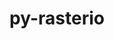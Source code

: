 ---
title: "py-rasterio"
layout: cache
categories: [package, develop]
meta: {"versions": ["1.3.10"], "compilers": ["apple-clang@=15.0.0", "gcc@=11.4.0"], "oss": ["ubuntu22.04", "ventura"], "platforms": ["darwin", "linux"], "targets": ["aarch64", "x86_64_v3"], "stacks": ["ml-darwin-aarch64-mps", "ml-linux-x86_64-cpu", "ml-linux-x86_64-cuda", "root"], "num_specs": 12, "num_specs_by_stack": {"ml-darwin-aarch64-mps": 6, "root": 12, "ml-linux-x86_64-cuda": 6, "ml-linux-x86_64-cpu": 6}}
spec_details: [{"hash": "k32ilrmfvghr7d7wy2wzvvr4qbswbosg", "compiler": "apple-clang@=15.0.0", "versions": ["1.3.10"], "os": "ventura", "platform": "darwin", "target": "aarch64", "variants": ["build_system=python_pip"], "stacks": ["ml-darwin-aarch64-mps", "root"], "size": "-", "tarball": "https://binaries.spack.io/develop/build_cache/darwin-ventura-aarch64/apple-clang-15.0.0/py-rasterio-1.3.10/darwin-ventura-aarch64-apple-clang-15.0.0-py-rasterio-1.3.10-k32ilrmfvghr7d7wy2wzvvr4qbswbosg.spack"}, {"hash": "vkcrzbb4maskaahzbzvchuo6z7vycsxk", "compiler": "apple-clang@=15.0.0", "versions": ["1.3.10"], "os": "ventura", "platform": "darwin", "target": "aarch64", "variants": ["build_system=python_pip"], "stacks": ["ml-darwin-aarch64-mps", "root"], "size": "-", "tarball": "https://binaries.spack.io/develop/build_cache/darwin-ventura-aarch64/apple-clang-15.0.0/py-rasterio-1.3.10/darwin-ventura-aarch64-apple-clang-15.0.0-py-rasterio-1.3.10-vkcrzbb4maskaahzbzvchuo6z7vycsxk.spack"}, {"hash": "5wjmbkxo5jain3bgttzwxnks3wafz7vd", "compiler": "apple-clang@=15.0.0", "versions": ["1.3.10"], "os": "ventura", "platform": "darwin", "target": "aarch64", "variants": ["build_system=python_pip"], "stacks": ["ml-darwin-aarch64-mps", "root"], "size": "-", "tarball": "https://binaries.spack.io/develop/build_cache/darwin-ventura-aarch64/apple-clang-15.0.0/py-rasterio-1.3.10/darwin-ventura-aarch64-apple-clang-15.0.0-py-rasterio-1.3.10-5wjmbkxo5jain3bgttzwxnks3wafz7vd.spack"}, {"hash": "xtr2woin7cclxnoxykj6pemige26iqe2", "compiler": "apple-clang@=15.0.0", "versions": ["1.3.10"], "os": "ventura", "platform": "darwin", "target": "aarch64", "variants": ["build_system=python_pip"], "stacks": ["ml-darwin-aarch64-mps", "root"], "size": "-", "tarball": "https://binaries.spack.io/develop/build_cache/darwin-ventura-aarch64/apple-clang-15.0.0/py-rasterio-1.3.10/darwin-ventura-aarch64-apple-clang-15.0.0-py-rasterio-1.3.10-xtr2woin7cclxnoxykj6pemige26iqe2.spack"}, {"hash": "xtaqpqsxso7ersmzx4ocgrtza4h7korl", "compiler": "apple-clang@=15.0.0", "versions": ["1.3.10"], "os": "ventura", "platform": "darwin", "target": "aarch64", "variants": ["build_system=python_pip"], "stacks": ["ml-darwin-aarch64-mps", "root"], "size": "-", "tarball": "https://binaries.spack.io/develop/build_cache/darwin-ventura-aarch64/apple-clang-15.0.0/py-rasterio-1.3.10/darwin-ventura-aarch64-apple-clang-15.0.0-py-rasterio-1.3.10-xtaqpqsxso7ersmzx4ocgrtza4h7korl.spack"}, {"hash": "vx3quzr3uksk75wumwmnsfj735wiepzq", "compiler": "apple-clang@=15.0.0", "versions": ["1.3.10"], "os": "ventura", "platform": "darwin", "target": "aarch64", "variants": ["build_system=python_pip"], "stacks": ["ml-darwin-aarch64-mps", "root"], "size": "-", "tarball": "https://binaries.spack.io/develop/build_cache/darwin-ventura-aarch64/apple-clang-15.0.0/py-rasterio-1.3.10/darwin-ventura-aarch64-apple-clang-15.0.0-py-rasterio-1.3.10-vx3quzr3uksk75wumwmnsfj735wiepzq.spack"}, {"hash": "vl2vnxcyxirwdogqezw6i5zdayrsilf6", "compiler": "gcc@=11.4.0", "versions": ["1.3.10"], "os": "ubuntu22.04", "platform": "linux", "target": "x86_64_v3", "variants": ["build_system=python_pip"], "stacks": ["ml-linux-x86_64-cuda", "ml-linux-x86_64-cpu", "root"], "size": "-", "tarball": "https://binaries.spack.io/develop/build_cache/linux-ubuntu22.04-x86_64_v3/gcc-11.4.0/py-rasterio-1.3.10/linux-ubuntu22.04-x86_64_v3-gcc-11.4.0-py-rasterio-1.3.10-vl2vnxcyxirwdogqezw6i5zdayrsilf6.spack"}, {"hash": "kiri2mhyndhqwisqowjhu37x4e6tmcme", "compiler": "gcc@=11.4.0", "versions": ["1.3.10"], "os": "ubuntu22.04", "platform": "linux", "target": "x86_64_v3", "variants": ["build_system=python_pip"], "stacks": ["ml-linux-x86_64-cuda", "ml-linux-x86_64-cpu", "root"], "size": "-", "tarball": "https://binaries.spack.io/develop/build_cache/linux-ubuntu22.04-x86_64_v3/gcc-11.4.0/py-rasterio-1.3.10/linux-ubuntu22.04-x86_64_v3-gcc-11.4.0-py-rasterio-1.3.10-kiri2mhyndhqwisqowjhu37x4e6tmcme.spack"}, {"hash": "dd5fc7nc7yk5e4fbuea25tibcqzwcow3", "compiler": "gcc@=11.4.0", "versions": ["1.3.10"], "os": "ubuntu22.04", "platform": "linux", "target": "x86_64_v3", "variants": ["build_system=python_pip"], "stacks": ["ml-linux-x86_64-cuda", "ml-linux-x86_64-cpu", "root"], "size": "-", "tarball": "https://binaries.spack.io/develop/build_cache/linux-ubuntu22.04-x86_64_v3/gcc-11.4.0/py-rasterio-1.3.10/linux-ubuntu22.04-x86_64_v3-gcc-11.4.0-py-rasterio-1.3.10-dd5fc7nc7yk5e4fbuea25tibcqzwcow3.spack"}, {"hash": "7jyq225eipi6eaaos4ejaslt4emo5zrc", "compiler": "gcc@=11.4.0", "versions": ["1.3.10"], "os": "ubuntu22.04", "platform": "linux", "target": "x86_64_v3", "variants": ["build_system=python_pip"], "stacks": ["ml-linux-x86_64-cuda", "ml-linux-x86_64-cpu", "root"], "size": "-", "tarball": "https://binaries.spack.io/develop/build_cache/linux-ubuntu22.04-x86_64_v3/gcc-11.4.0/py-rasterio-1.3.10/linux-ubuntu22.04-x86_64_v3-gcc-11.4.0-py-rasterio-1.3.10-7jyq225eipi6eaaos4ejaslt4emo5zrc.spack"}, {"hash": "7zn666uojnk4sq6td4awbf6v33c3z2xy", "compiler": "gcc@=11.4.0", "versions": ["1.3.10"], "os": "ubuntu22.04", "platform": "linux", "target": "x86_64_v3", "variants": ["build_system=python_pip"], "stacks": ["ml-linux-x86_64-cuda", "ml-linux-x86_64-cpu", "root"], "size": "-", "tarball": "https://binaries.spack.io/develop/build_cache/linux-ubuntu22.04-x86_64_v3/gcc-11.4.0/py-rasterio-1.3.10/linux-ubuntu22.04-x86_64_v3-gcc-11.4.0-py-rasterio-1.3.10-7zn666uojnk4sq6td4awbf6v33c3z2xy.spack"}, {"hash": "irdfltnrmnwbhbto7cfm4qoi3ev5ecxf", "compiler": "gcc@=11.4.0", "versions": ["1.3.10"], "os": "ubuntu22.04", "platform": "linux", "target": "x86_64_v3", "variants": ["build_system=python_pip"], "stacks": ["ml-linux-x86_64-cuda", "ml-linux-x86_64-cpu", "root"], "size": "-", "tarball": "https://binaries.spack.io/develop/build_cache/linux-ubuntu22.04-x86_64_v3/gcc-11.4.0/py-rasterio-1.3.10/linux-ubuntu22.04-x86_64_v3-gcc-11.4.0-py-rasterio-1.3.10-irdfltnrmnwbhbto7cfm4qoi3ev5ecxf.spack"}]
---